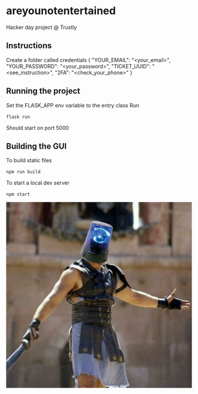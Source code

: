 # areyounotentertained
Hacker day project @ Trustly


## Instructions
Create a folder called credentials
{
  "YOUR_EMAIL": "<your_email>",
  "YOUR_PASSWORD": "<your_password>",
  "TICKET_UUID": "<see_instruction>",
  "2FA": "<check_your_phone>"
}
## Running the project
Set the FLASK_APP env variable to the entry class
Run

```
flask run
```
Should start on port 5000

## Building the GUI
To build static files

```
npm run build
```
To start a local dev server
```
npm start
```


![GitHub Logo](projecimt.jpg)

